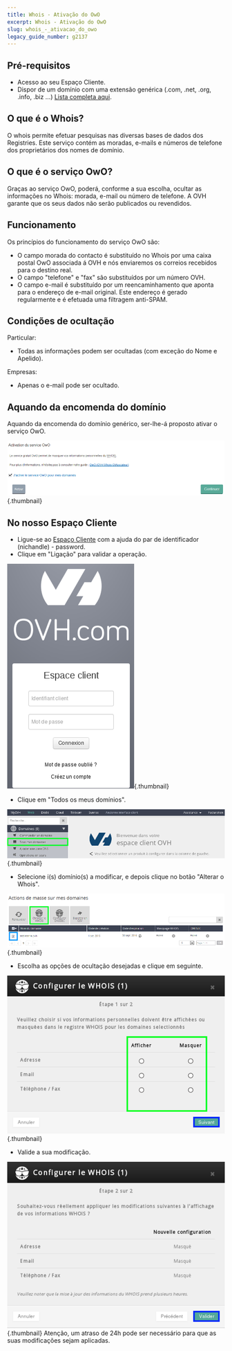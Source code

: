 ```yaml
---
title: Whois - Ativação do OwO
excerpt: Whois - Ativação do OwO
slug: whois_-_ativacao_do_owo
legacy_guide_number: g2137
---
```



## Pré-requisitos

- Acesso ao seu Espaço Cliente.
- Dispor de um domínio com uma extensão genérica (.com, .net, .org, .info, .biz ...) [Lista completa aqui](https://www.ovh.pt/dominios/).




## O que é o Whois?
O whois permite efetuar pesquisas nas diversas bases de dados dos Registries. Este serviço contém as moradas, e-mails e números de telefone dos proprietários dos nomes de domínio.


## O que é o serviço OwO?
Graças ao serviço OwO, poderá, conforme a sua escolha, ocultar as informações no Whois: morada, e-mail ou número de telefone.
A OVH garante que os seus dados não serão publicados ou revendidos.


## Funcionamento
Os princípios do funcionamento do serviço OwO são:


- O campo morada do contacto é substituído no Whois por uma caixa postal OwO associada á OVH e nós enviaremos os correios recebidos para o destino real.
- O campo "telefone" e "fax" são substituídos por um número OVH.
- O campo e-mail é substituído por um reencaminhamento que aponta para o endereço de e-mail original. Este endereço é gerado regularmente e é efetuada uma filtragem anti-SPAM.




## Condições de ocultação
Particular:

- Todas as informações podem ser ocultadas (com exceção do Nome e Apelido).


Empresas:

- Apenas o e-mail pode ser ocultado.




## Aquando da encomenda do domínio
Aquando da encomenda do domínio genérico, ser-lhe-á proposto ativar o serviço OwO.

![](images/img_3976.jpg){.thumbnail}


## No nosso Espaço Cliente

- Ligue-se ao [Espaço Cliente](https://www.ovh.com/manager/web) com a ajuda do par de identificador (nichandle) - password.
- Clique em "Ligação" para validar a operação.



![](images/img_3971.jpg){.thumbnail}

- Clique em "Todos os meus domínios".



![](images/img_3972.jpg){.thumbnail}

- Selecione i(s) domínio(s) a modificar, e depois clique no botão "Alterar o Whois".



![](images/img_3973.jpg){.thumbnail}

- Escolha as opções de ocultação desejadas e clique em seguinte.



![](images/img_3974.jpg){.thumbnail}

- Valide a sua modificação.



![](images/img_3975.jpg){.thumbnail}
Atenção, um atraso de 24h pode ser necessário para que as suas modificações sejam aplicadas.

